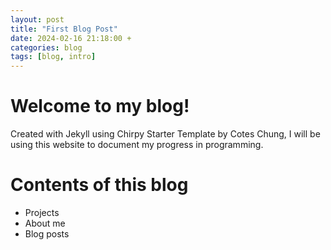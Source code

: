 ```yaml
---
layout: post
title: "First Blog Post"
date: 2024-02-16 21:18:00 +
categories: blog
tags: [blog, intro]
---
```


# Welcome to my blog!

Created with Jekyll using Chirpy Starter Template by Cotes Chung, I will be using this website to document my progress in programming.

# Contents of this blog

- Projects
- About me
- Blog posts
